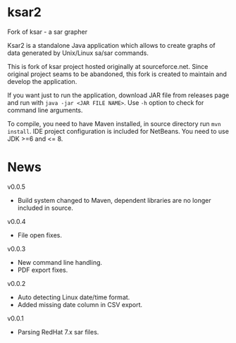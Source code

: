 # ksar2
Fork of ksar - a sar grapher

Ksar2 is a standalone Java application which allows to create graphs of data generated 
by Unix/Linux sa/sar commands.

This is fork of ksar project hosted originally at sourceforce.net. Since original project 
seams to be abandoned, this fork is created to maintain and develop the application.

If you want just to run the application, download JAR file from releases page and run 
with `java -jar <JAR FILE NAME>`. Use `-h` option to check for command line arguments.

To compile, you need to have Maven installed, in source directory run `mvn install`. IDE project configuration is included for NetBeans. You need to use JDK >=6 and <= 8.

# News
v0.0.5
 - Build system changed to Maven, dependent libraries are no longer included in source.

v0.0.4
 - File open fixes.

v0.0.3
 - New command line handling.
 - PDF export fixes.

v0.0.2
 - Auto detecting Linux date/time format.
 - Added missing date column in CSV export.

v0.0.1 
 - Parsing RedHat 7.x sar files.


